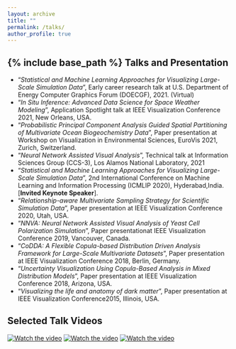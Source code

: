 ```yaml
---
layout: archive
title: ""
permalink: /talks/
author_profile: true
---
```

{% include base_path %}
Talks and Presentation
------
- “_Statistical and Machine Learning Approaches for Visualizing Large-Scale Simulation Data_”, Early career research talk at U.S. Department of Energy Computer Graphics Forum (DOECGF), 2021. (Virtual)
- “_In Situ Inference: Advanced Data Science for Space Weather Modeling_”, Application Spotlight talk at IEEE Visualization Conference 2021, New Orleans, USA.
- “_Probabilistic Principal Component Analysis Guided Spatial Partitioning of Multivariate Ocean Biogeochemistry Data_”, Paper presentation at Workshop on Visualization in Environmental Sciences, EuroVis 2021, Zurich, Switzerland.
- “_Neural Network Assisted Visual Analysis_”, Technical talk at Information Sciences Group (CCS-3), Los Alamos National Laboratory, 2021
- “_Statistical and Machine Learning Approaches for Visualizing Large-Scale Simulation Data_”, 2nd International Conference on Machine Learning and Information Processing (ICMLIP 2020), Hyderabad,India. \[**Invited Keynote Speaker**\].
- “_Relationship-aware Multivariate Sampling Strategy for Scientific Simulation Data_”, Paper presentation at IEEE Visualization Conference 2020, Utah, USA.
- “_NNVA: Neural Network Assisted Visual Analysis of Yeast Cell Polarization Simulation_”, Paper presentationat IEEE Visualization Conference 2019, Vancouver, Canada.
- “_CoDDA: A Flexible Copula-based Distribution Driven Analysis Framework for Large-Scale Multivariate Datasets_”, Paper presentation at IEEE Visualization Conference 2018, Berlin, Germany.
- “_Uncertainty Visualization Using Copula-Based Analysis in Mixed Distribution Models_”, Paper presentation at IEEE Visualization Conference 2018, Arizona, USA.
- “_Visualizing the life and anatomy of dark matter_”, Paper presentation at IEEE Visualization Conference2015, Illinois, USA.

Selected Talk Videos
------

[![Watch the video](https://img.youtube.com/vi/6iDfqljW9mc/default.jpg)](https://youtu.be/6iDfqljW9mc) [![Watch the video](https://img.youtube.com/vi/6iDfqljW9mc/default.jpg)](https://youtu.be/6iDfqljW9mc) [![Watch the video](https://img.youtube.com/vi/6iDfqljW9mc/default.jpg)](https://youtu.be/6iDfqljW9mc)
